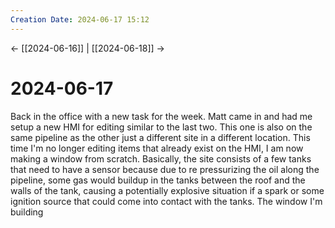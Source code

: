 ```yaml
---
Creation Date: 2024-06-17 15:12
---
```


<- [[2024-06-16]] | [[2024-06-18]]  ->

# 2024-06-17
Back in the office with a new task for the week. Matt came in and had me setup a new HMI for editing similar to the last two. This one is also on the same pipeline as the other just a different site in a different location. This time I'm no longer editing items that already exist on the HMI, I am now making a window from scratch. Basically, the site consists of a few tanks that need to have a sensor because due to re pressurizing the oil along the pipeline, some gas would buildup in the tanks between the roof and the walls of the tank, causing a potentially explosive situation if a spark or some ignition source that could come into contact with the tanks. The window I'm building 